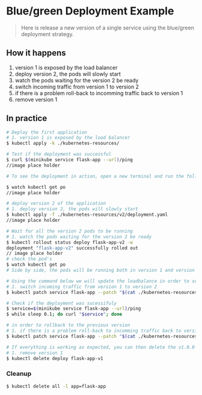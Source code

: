 Blue/green Deployment Example
=================================================

> Here is  release a new version of a single service using the blue/green deployment strategy.

## How it happens

1. version 1 is exposed by the load balancer
1. deploy version 2, the pods will slowly start
1. watch the pods waiting for the version 2 be ready
1. switch incoming traffic from version 1 to version 2
1. if there is a problem roll-back to incomming traffic back to version 1
1. remove version 1


## In practice

```bash
# Deploy the first application
# 1. version 1 is exposed by the load balancer
$ kubectl apply -k ./kubernetes-resources/

# Test if the deployment was successful
$ curl $(minikube service flask-app --url)/ping
//image place holder

# To see the deployment in action, open a new terminal and run the following

$ watch kubectl get po
//image place holder

# deploy version 2 of the application
# 1. deploy version 2, the pods will slowly start
$ kubectl apply -f ./kubernetes-resources/v2/deployment.yaml
//image place holder

# Wait for all the version 2 pods to be running
# 1. watch the pods waiting for the version 2 be ready
$ kubectl rollout status deploy flask-app-v2 -w
deployment "flask-app-v2" successfully rolled out
// image place holder 
# check the pod's
$ watch kubectl get po
# Side by side, the pods will be running both in version 1 and version 2, but the traffic is going to version 1

# Using the command below we will update the loadbalance in order to send traffic to all pods with label version=v2.0.0
# 1. switch incoming traffic from version 1 to version 2
$ kubectl patch service flask-app --patch "$(cat ./kubernetes-resources/v2/service-patch.yaml)"

# Check if the deployment was sucessifuly
$ service=$(minikube service flask-app --url)/ping
$ while sleep 0.1; do curl "$service"; done

# in order to rollback to the previous version
# 1. if there is a problem roll-back to incomming traffic back to version 1
$ kubectl patch service flask-app --patch "$(cat ./kubernetes-resources/v2/service-patch-rollback.yaml)"

# If everything is working as expected, you can then delete the v1.0.0
# 1. remove version 1
$ kubectl delete deploy flask-app-v1
```

### Cleanup

```bash
$ kubectl delete all -l app=flask-app
```

